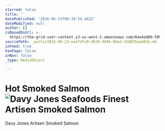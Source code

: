 ```yaml
---
starred: false
title: ''
datePublished: '2016-06-23T00:38:54.462Z'
dateModified: null
author: []
isBasedOnUrl: >-
  https://the-grid-user-content.s3-us-west-2.amazonaws.com/8ae4a989-509c-45e6-bc23-e97cf82b6459.jpg
sourcePath: _posts/2016-06-23-ea47dfa9-d829-4846-8bed-318035aa483e.md
inFeed: true
hasPage: false
inNav: false
_type: MediaObject

---
```

# Hot Smoked Salmon ![Davy Jones Seafoods Finest Artisen Smoked Salmon ](https://the-grid-user-content.s3-us-west-2.amazonaws.com/8ae4a989-509c-45e6-bc23-e97cf82b6459.jpg)

Davy Jones Artisen Smoked Salmon
